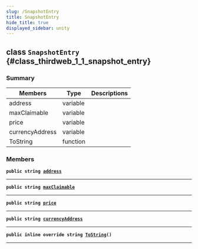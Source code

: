 ```yaml
---
slug: /SnapshotEntry
title: SnapshotEntry
hide_title: true
displayed_sidebar: unity
---
```


## class `SnapshotEntry` {#class_thirdweb_1_1_snapshot_entry}

### Summary

| Members         | Type     | Descriptions |
| --------------- | -------- | ------------ |
| address         | variable |              |
| maxClaimable    | variable |              |
| price           | variable |              |
| currencyAddress | variable |              |
| ToString        | function |              |

### Members

**`public string `[`address`](#class_thirdweb_1_1_snapshot_entry_1aa55bb6a3638f1ac69aa6a01374c3c5a3)**

---

**`public string `[`maxClaimable`](#class_thirdweb_1_1_snapshot_entry_1adec2bbc68ac4ed12a4f57b478345d3ce)**

---

**`public string `[`price`](#class_thirdweb_1_1_snapshot_entry_1a304bc271ddd04a759009e0069f9ea577)**

---

**`public string `[`currencyAddress`](#class_thirdweb_1_1_snapshot_entry_1a1ac12c2ed03818bef0b0644204ff537c)**

---

**`public inline override string `[`ToString`](#class_thirdweb_1_1_snapshot_entry_1a543dd5e366b8ae7ffc0db2b5c80afc71)`()`**

---
